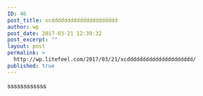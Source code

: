 ```yaml
---
ID: 46
post_title: xcddddddddddddddddddddd
author: wp
post_date: 2017-03-21 12:39:32
post_excerpt: ""
layout: post
permalink: >
  http://wp.litefeel.com/2017/03/21/xcddddddddddddddddddddd/
published: true
---
```

ssssssssssss